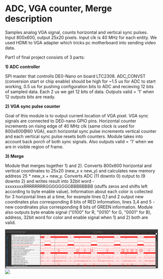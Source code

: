 # ADC, VGA counter, Merge description
 Samples analog VGA signal, counts horizontal and vertical sync pulses. Input 800x600, output 25x20 pixels. Input clk is 40 MHz for each entity. We used HDMI to VGA adapter which tricks pc motherboard into sending video data.
 
 Part1 of final project consists of 3 parts:
 
 **1) ADC controller**
    
SPI master that controlls DE0-Nano on board LTC2308. ADC_CONVST (conversion start or chip enable) should be high for ~1.5 us for ADC to start working, 0.5 us for pushing configuration bits to ADC and recieving 12 bits of sampled data. Each 2 us we get 12 bits of data. Outputs valid = '1' when 12 outputs bits are ready.
    
 **2) VGA sync pulse counter**
    
Goal of this module is to output current location of VGA pixel. VGA sync signals are connected to DE0-nano GPIO pins. Horizontal counter increments on rising edge of 40 MHz clk (same clock is used for 800x600@60 VGA), each horizontal sync pulse increments vertical counter and each vertical sync pulse resets both counters. Module takes into account back porch of both sync signals. Also outputs valid = '1' when we are in visible region of frame.
    
  **3) Merge**
  
Module that merges together 1) and 2). Converts 800x600 horizontal and vertical coordinates to 25x20 (new_x x new_y) and calculates new memory address 25 * new_x + new_y. Converts ADC (11 downto 0) output to (9 downto 2) and writes result into 32bit word - xxxxxxxxRRRRRRRRGGGGGGGGBBBBBBBB (stuffs zeros and shifts left according to byte enable value). Information about each color is collected for 3 horizontal lines at a time, for example lines 0,1 and 2 output new coordinates plus corresponding 8 bits of RED information, lines 3,4 and 5 - new coordinates plus corresponding 8 bits of GREEN information. Module also outputs byte enable signal ("0100" for R, "0010" for G, "0001" for B), address, 32bit word for color and enable signal when 1) and 2) both are valid.

![](done.png)
![](RTL.png)
